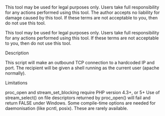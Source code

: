 This tool may be used for legal purposes only.  Users take full responsibility 
for any actions performed using this tool.  The author accepts no liability
for damage caused by this tool.  If these terms are not acceptable to you, then
do not use this tool.

This tool may be used for legal purposes only.  Users take full responsibility
for any actions performed using this tool.  If these terms are not acceptable to
you, then do not use this tool.

Description

This script will make an outbound TCP connection to a hardcoded IP and port.
The recipient will be given a shell running as the current user (apache normally).

Limitations

proc_open and stream_set_blocking require PHP version 4.3+, or 5+
Use of stream_select() on file descriptors returned by proc_open() will fail and return FALSE under Windows.
Some compile-time options are needed for daemonisation (like pcntl, posix).  These are rarely available.
